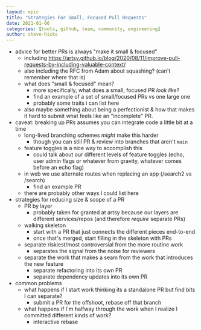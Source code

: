 ```yaml
---
layout: epic
title: "Strategies For Small, Focused Pull Requests"
date: 2021-01-06
categories: [tools, github, team, community, engineering]
author: steve-hicks
---
```


- advice for better PRs is always "make it small & focused"
  - including https://artsy.github.io/blog/2020/08/11/improve-pull-requests-by-including-valuable-context/
  - also including the RFC from Adam about squashing? (can't remember where that is)
  - what does "small & focused" mean?
    - more specifically, what does a small, focused PR _look like_?
    - find an example of a set of small/focused PRs vs one large one
    - probably some traits i can list here
  - also maybe something about being a perfectionist & how that makes it hard to submit what feels like an "incomplete" PR.
- caveat: breaking up PRs assumes you can integrate code a little bit at a time
  - long-lived branching schemes _might_ make this harder
    - though you can still PR & review into branches that aren't `main`
  - feature toggles is a nice way to accomplish this 
    - could talk about our different levels of feature toggles (echo, user admin flags or whatever from gravity, whatever comes before an echo flag)
  - in web we use alternate routes when replacing an app (/search2 vs /search)
    - find an example PR
  - there are probably other ways I could list here
- strategies for reducing size & scope of a PR
  - PR by layer
    - probably taken for granted at artsy because our layers are different services/repos (and therefore _require_ separate PRs)
  - walking skeleton
    - start with a PR that just connects the different pieces end-to-end
    - once that's merged, start filling in the skeleton with PRs
  - separate riskiest/most controversial from the more routine work
    - separates the signal from the noise for reviewers
  - separate the work that makes a seam from the work that introduces the new feature
    - separate refactoring into its own PR
    - separate dependency updates into its own PR
- common problems
  - what happens if I start work thinking its a standalone PR but find bits I can separate? 
    - submit a PR for the offshoot, rebase off that branch
  - what happens if I'm halfway through the work when I realize I committed different kinds of work?
    - interactive rebase
